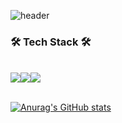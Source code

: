 ![header](https://capsule-render.vercel.app/api?type=waving&color=0:e1f1e7,100:e1f1e7&height=250&section=header&text=Welcome%20to%20mini's%20GitHub&fontColor=80cebe&fontSize=50)   

<h3>
🛠️ Tech Stack 🛠️
</h3>  &nbsp
<div style="display: flex;">
  <img src="https://img.shields.io/badge/java-%23ED8B00.svg?style=for-the-badge&logo=openjdk&logoColor=white"/>
  <img src="https://img.shields.io/badge/spring-%236DB33F.svg?style=for-the-badge&logo=spring&logoColor=white"/>
  <img src="https://img.shields.io/badge/python-3670A0?style=for-the-badge&logo=python&logoColor=ffdd54"/>
</div> &nbsp

[![Anurag's GitHub stats](https://github-readme-stats.vercel.app/api?username=mini-boo)](https://github.com/mini-boo/github-readme-stats)
